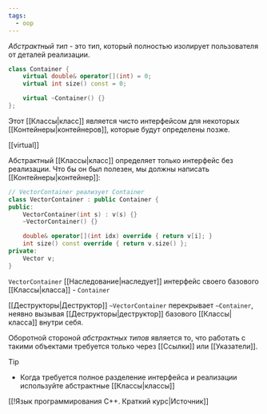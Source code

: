 ```yaml
---
tags:
  - oop
---
```


*Абстрактный тип* - это тип, который полностью изолирует пользователя от деталей реализации.

```cpp
class Container {
	virtual double& operator[](int) = 0;
	virtual int size() const = 0;

	virtual ~Container() {}
};
```

Этот [[Классы|класс]] является чисто интерфейсом для некоторых [[Контейнеры|контейнеров]], которые будут определены позже.

[[virtual]]

Абстрактный [[Классы|класс]] определяет только интерфейс без реализации. Что бы он был полезен, мы должны написать [[Контейнеры|контейнер]]:

```cpp
// VectorContainer реализует Container
class VectorContainer : public Container {
public:
	VectorContainer(int s) : v(s) {}
	~VectorContainer() {}

	double& operator[](int idx) override { return v[i]; }
	int size() const override { return v.size() };
private:
	Vector v;
}
```

`VectorContainer`  [[Наследование|наследует]] интерфейс своего базового [[Классы|класса]] - `Container`

[[Деструкторы|Деструктор]] `~VectorContainer` перекрывает `~Container`, неявно вызывая [[Деструкторы|деструктор]] базового [[Классы|класса]] внутри себя.

Оборотной стороной *абстрактных типов* является то, что работать с такими объектами требуется только через [[Ссылки]] или [[Указатели]].

> [!tip]
> - Когда требуется полное разделение интерфейса и реализации используйте абстрактные [[Классы|классы]]

[[!Язык программирования C++. Краткий курс|Источник]]
